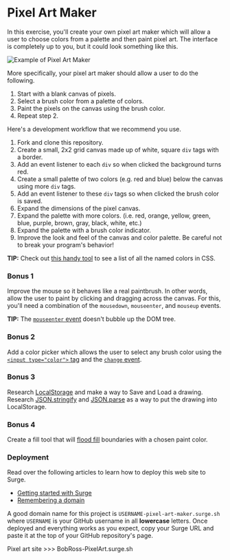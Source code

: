 # Pixel Art Maker

In this exercise, you'll create your own pixel art maker which will allow a user to choose colors from a palette and then paint pixel art. The interface is completely up to you, but it could look something like this.

![Example of Pixel Art Maker](pixel-art-maker-alt.png)

More specifically, your pixel art maker should allow a user to do the following.

1. Start with a blank canvas of pixels.
1. Select a brush color from a palette of colors.
1. Paint the pixels on the canvas using the brush color.
1. Repeat step 2.

Here's a development workflow that we recommend you use.

1. Fork and clone this repository.
1. Create a small, 2x2 grid canvas made up of white, square `div` tags with a border.
1. Add an event listener to each `div` so when clicked the background turns red.
1. Create a small palette of two colors (e.g. red and blue) below the canvas using more `div` tags.
1. Add an event listener to these `div` tags so when clicked the brush color is saved.
1. Expand the dimensions of the pixel canvas.
1. Expand the palette with more colors. (i.e. red, orange, yellow, green, blue, purple, brown, gray, black, white, etc.)
1. Expand the palette with a brush color indicator.
1. Improve the look and feel of the canvas and color palette. Be careful not to break your program's behavior!

**TIP:** Check out [this handy tool](http://www.colors.commutercreative.com/grid/) to see a list of all the named colors in CSS.

### Bonus 1

Improve the mouse so it behaves like a real paintbrush. In other words, allow the user to paint by clicking and dragging across the canvas. For this, you'll need a combination of the `mousedown`, `mouseenter`, and `mouseup` events.

**TIP:** The [`mouseenter` event](https://developer.mozilla.org/en-US/docs/Web/Events/mouseenter) doesn't bubble up the DOM tree.

### Bonus 2

Add a color picker which allows the user to select any brush color using the [`<input type="color">` tag](https://developer.mozilla.org/en-US/docs/Web/HTML/Element/input/color) and the [`change` event](https://developer.mozilla.org/en-US/docs/Web/Events/change).

### Bonus 3

Research [LocalStorage](https://developer.mozilla.org/en-US/docs/Web/API/Storage/LocalStorage) and make a way to Save and Load a drawing.  Research [JSON.stringify](https://developer.mozilla.org/en-US/docs/Web/JavaScript/Reference/Global_Objects/JSON/stringify) and [JSON.parse](https://developer.mozilla.org/en-US/docs/Web/JavaScript/Reference/Global_Objects/JSON/parse) as a way to put the drawing into LocalStorage.

### Bonus 4

Create a fill tool that will [flood fill](https://en.wikipedia.org/wiki/Flood_fill) boundaries with a chosen paint color. 


### Deployment

Read over the following articles to learn how to deploy this web site to Surge.

- [Getting started with Surge](http://surge.sh/help/getting-started-with-surge)
- [Remembering a domain](http://surge.sh/help/remembering-a-domain)

A good domain name for this project is `USERNAME-pixel-art-maker.surge.sh` where `USERNAME` is your GitHub username in all **lowercase** letters. Once deployed and everything works as you expect, copy your Surge URL and paste it at the top of your GitHub repository's page.

Pixel art site >>> BobRoss-PixelArt.surge.sh

